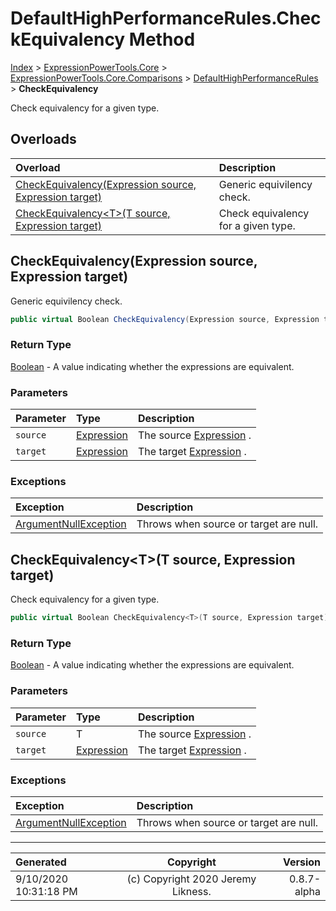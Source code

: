 ﻿# DefaultHighPerformanceRules.CheckEquivalency Method

[Index](../index.md) > [ExpressionPowerTools.Core](ExpressionPowerTools.Core.a.md) > [ExpressionPowerTools.Core.Comparisons](ExpressionPowerTools.Core.Comparisons.n.md) > [DefaultHighPerformanceRules](ExpressionPowerTools.Core.Comparisons.DefaultHighPerformanceRules.cs.md) > **CheckEquivalency**

Check equivalency for a given type.

## Overloads

| Overload | Description |
| :-- | :-- |
| [CheckEquivalency(Expression source, Expression target)](#checkequivalencyexpression-source-expression-target) | Generic equivilency check. |
| [CheckEquivalency&lt;T>(T source, Expression target)](#checkequivalencytt-source-expression-target) | Check equivalency for a given type. |
## CheckEquivalency(Expression source, Expression target)

Generic equivilency check.

```csharp
public virtual Boolean CheckEquivalency(Expression source, Expression target)
```

### Return Type

 [Boolean](https://docs.microsoft.com/dotnet/api/system.boolean)  - A value indicating whether the expressions are equivalent.

### Parameters

| Parameter | Type | Description |
| :-- | :-- | :-- |
| `source` | [Expression](https://docs.microsoft.com/dotnet/api/system.linq.expressions.expression) | The source [Expression](https://docs.microsoft.com/dotnet/api/system.linq.expressions.expression) . |
| `target` | [Expression](https://docs.microsoft.com/dotnet/api/system.linq.expressions.expression) | The target [Expression](https://docs.microsoft.com/dotnet/api/system.linq.expressions.expression) . |

### Exceptions

| Exception | Description |
| :-- | :-- |
| [ArgumentNullException](https://docs.microsoft.com/dotnet/api/system.argumentnullexception) | Throws when source or target are null. |

## CheckEquivalency&lt;T>(T source, Expression target)

Check equivalency for a given type.

```csharp
public virtual Boolean CheckEquivalency<T>(T source, Expression target)
```

### Return Type

 [Boolean](https://docs.microsoft.com/dotnet/api/system.boolean)  - A value indicating whether the expressions are equivalent.

### Parameters

| Parameter | Type | Description |
| :-- | :-- | :-- |
| `source` | T | The source [Expression](https://docs.microsoft.com/dotnet/api/system.linq.expressions.expression) . |
| `target` | [Expression](https://docs.microsoft.com/dotnet/api/system.linq.expressions.expression) | The target [Expression](https://docs.microsoft.com/dotnet/api/system.linq.expressions.expression) . |

### Exceptions

| Exception | Description |
| :-- | :-- |
| [ArgumentNullException](https://docs.microsoft.com/dotnet/api/system.argumentnullexception) | Throws when source or target are null. |


---

| Generated | Copyright | Version |
| :-- | :-: | --: |
| 9/10/2020 10:31:18 PM | (c) Copyright 2020 Jeremy Likness. | 0.8.7-alpha |
